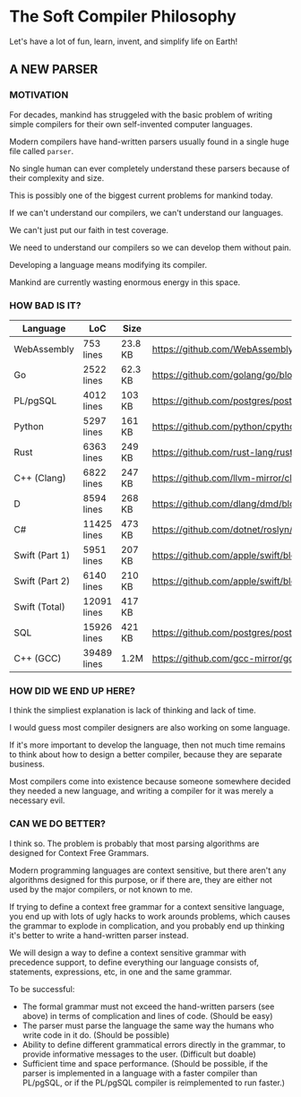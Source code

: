 # The Soft Compiler Philosophy

Let's have a lot of fun, learn, invent, and simplify life on Earth!

## A NEW PARSER

### MOTIVATION

For decades, mankind has struggeled with the basic problem of writing
simple compilers for their own self-invented computer languages.

Modern compilers have hand-written parsers usually found in a single huge file called `parser`.

No single human can ever completely understand these parsers because of
their complexity and size.

This is possibly one of the biggest current problems for mankind today.

If we can't understand our compilers, we can't understand our languages.

We can't just put our faith in test coverage.

We need to understand our compilers so we can develop them without pain.

Developing a language means modifying its compiler.

Mankind are currently wasting enormous energy in this space.

### HOW BAD IS IT?

Language | LoC | Size | Parser
-------- | ------ | --- | ----
WebAssembly | 753 lines | 23.8 KB | https://github.com/WebAssembly/spec/blob/master/interpreter/text/parser.mly
Go | 2522 lines | 62.3 KB | https://github.com/golang/go/blob/master/src/go/parser/parser.go
PL/pgSQL | 4012 lines | 103 KB | https://github.com/postgres/postgres/blob/master/src/pl/plpgsql/src/pl_gram.y
Python | 5297 lines | 161 KB | https://github.com/python/cpython/blob/master/Python/ast.c
Rust | 6363 lines | 249 KB | https://github.com/rust-lang/rust/blob/master/src/libsyntax/parse/parser.rs
C++ (Clang) | 6822 lines  | 247 KB | https://github.com/llvm-mirror/clang/blob/master/lib/Parse/ParseDecl.cpp
D | 8594 lines | 268 KB | https://github.com/dlang/dmd/blob/master/src/ddmd/parse.d
C# | 11425 lines | 473 KB | https://github.com/dotnet/roslyn/blob/master/src/Compilers/CSharp/Portable/Parser/LanguageParser.cs
Swift (Part 1) | 5951 lines | 207 KB | https://github.com/apple/swift/blob/master/lib/ParseSIL/ParseSIL.cpp
Swift (Part 2) | 6140 lines | 210 KB | https://github.com/apple/swift/blob/master/lib/Parse/ParseDecl.cpp
Swift (Total) | 12091 lines | 417 KB
SQL | 15926 lines | 421 KB | https://github.com/postgres/postgres/blob/master/src/backend/parser/gram.y
C++ (GCC) | 39489 lines | 1.2M | https://github.com/gcc-mirror/gcc/blob/master/gcc/cp/parser.c

### HOW DID WE END UP HERE?

I think the simpliest explanation is lack of thinking and lack of time.

I would guess most compiler designers are also working on some language.

If it's more important to develop the language, then not much time remains
to think about how to design a better compiler, because they are separate
business.

Most compilers come into existence because someone somewhere decided they
needed a new language, and writing a compiler for it was merely a
necessary evil.

### CAN WE DO BETTER?

I think so. The problem is probably that most parsing algorithms are
designed for Context Free Grammars.

Modern programming languages are context sensitive, but there aren't
any algorithms designed for this purpose, or if there are, they are
either not used by the major compilers, or not known to me.

If trying to define a context free grammar for a context sensitive language, you end up with lots of ugly hacks to work arounds problems,
which causes the grammar to explode in complication, and you probably end up
thinking it's better to write a hand-written parser instead.

We will design a way to define a context sensitive grammar with precedence support, to define everything our language consists of, statements, expressions, etc, in one and the same grammar.

To be successful:

* The formal grammar must not exceed the hand-written parsers (see above) in terms of complication and lines of code. (Should be easy)
* The parser must parse the language the same way the humans who write code in it do. (Should be possible)
* Ability to define different grammatical errors directly in the grammar, to provide informative messages to the user. (Difficult but doable)
* Sufficient time and space performance. (Should be possible, if the parser is implemented in a language with a faster compiler than PL/pgSQL, or if the PL/pgSQL compiler is reimplemented to run faster.)



